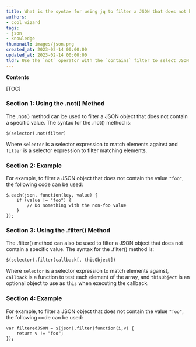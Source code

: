 ```yaml
---
title: What is the syntax for using jq to filter a JSON that does not have a certain value?
authors:
- cool_wizard
tags:
- json
- knowledge
thumbnail: images/json.png
created_at: 2023-02-14 00:00:00
updated_at: 2023-02-14 00:00:00
tldr: Use the `not` operator with the `contains` filter to select JSON elements that do not contain a certain value.
---
```


**Contents**

[TOC]

### Section 1: Using the .not() Method
The .not() method can be used to filter a JSON object that does not contain a specific value. The syntax for the .not() method is: 

```
$(selector).not(filter)
```

Where `selector` is a selector expression to match elements against and `filter` is a selector expression to filter matching elements.

### Section 2: Example
For example, to filter a JSON object that does not contain the value `"foo"`, the following code can be used: 

```
$.each(json, function(key, value) {
    if (value != "foo") {
        // Do something with the non-foo value
    }
});
```

### Section 3: Using the .filter() Method
The .filter() method can also be used to filter a JSON object that does not contain a specific value. The syntax for the .filter() method is: 

```
$(selector).filter(callback[, thisObject])
```

Where `selector` is a selector expression to match elements against, `callback` is a function to test each element of the array, and `thisObject` is an optional object to use as `this` when executing the callback.

### Section 4: Example
For example, to filter a JSON object that does not contain the value `"foo"`, the following code can be used: 

```
var filteredJSON = $(json).filter(function(i,v) {
    return v != "foo";
});
```
